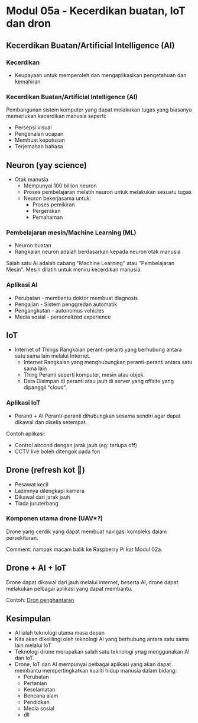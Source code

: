 # Modul 05a - Kecerdikan buatan, IoT dan dron

## Kecerdikan Buatan/Artificial Intelligence (AI)

### Kecerdikan
* Keupayaan untuk memperoleh dan mengaplikasikan pengetahuan dan kemahiran

### Kecerdikan Buatan/Artificial Intelligence (AI)

Pembangunan sistem komputer yang dapat melakukan tugas yang biasanya memerlukan kecerdikan manusia seperti:
* Persepsi visual
* Pengenalan ucapan
* Membuat keputusan
* Terjemahan bahasa

## Neuron (yay science)
* Otak manusia
	* Mempunyai 100 billion neuron
	* Proses pembelajaran melatih neuron untuk melakukan sesuatu tugas 
	* Neuron bekerjasama untuk:
		* Proses pemikiran
		* Pergerakan
		* Pemahaman

### Pembelajaran mesin/Machine Learning (ML)

* Neuron buatan
* Rangkaian neuron adalah berdasarkan kepada neuron otak manusia

Salah satu Ai adalah cabang "Machine Learning" atau "Pembelajaran Mesin". Mesin dilatih untuk meniru kecerdikan manusia. 

### Aplikasi AI
* Perubatan - membantu doktor membuat diagnosis
* Pengajian - Sistem penggredan automatik
* Pengangkutan - autonomus vehicles
* Media sosial - personalized experience

## IoT
* Internet of Things
	Rangkaian peranti-peranti yang berhubung antara satu sama lain melalui Internet.
	* Internet
			Rangkaian yang menghubungkan peranti-peranti antara satu sama lain
	* Thing
			Peranti seperti komputer, mesin atau objek.
	* Data
	 Disimpan di peranti atau jauh di server yang offsite yang dipanggil "cloud".

### Aplikasi IoT
* Peranti + AI
Peranti-peranti dihubungkan  sesama sendiri  agar dapat dikawal dan diselia setempat.

Contoh aplikasi:
* Control aircond dengan jarak jauh (eg: terlupa off)
* CCTV live boleh ditengok pada fon

## Drone (refresh kot 🤷)
* Pesawat kecil
* Lazimnya dilengkapi kamera
* Dikawal dari jarak jauh
* Tiada juruterbang

### Komponen utama drone (UAV*?)
 Drone yang cerdik yang dapat membuat navigasi kompleks dalam persekitaran.

Comment: nampak macam balik ke Raspberry Pi kat Modul 02a. 

## Drone + AI + IoT
Drone dapat dikawal dari jauh melalui internet, beserta AI, drone dapat melakukan pelbagai aplikasi yang dapat membantu.

Contoh: [Dron penghantaran](https://en.wikipedia.org/wiki/Amazon_Prime_Air)

## Kesimpulan
* AI ialah teknologi utama masa depan
* Kita akan dikelilingi oleh teknologi AI yang berhubung antara satu sama lain melalui IoT
* Teknologi drone merupakan salah satu teknologi ynag menggunakan AI dan IoT.
* Drone, IoT dan AI mempunyai pelbagai aplikasi yang akan dapat membantu mempertingkatkan  kualiti hidup manusia  dalam bidang:
	* Perubatan
	* Pertanian
	* Keselamatan
	* Bencana alam
	* Pendidkan
	* Media sosial
	* dll

